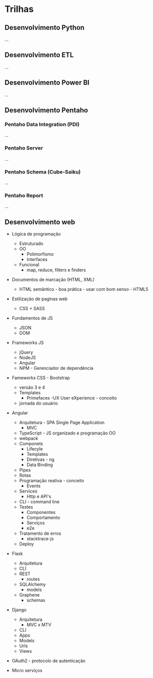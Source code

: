 # Trilhas

## Desenvolvimento Python
...

## Desenvolvimento ETL
...

## Desenvolvimento Power BI
...

## Desenvolvimento Pentaho

### Pentaho Data Integration (PDI)
...
### Pentaho Server
...
### Pentaho Schema (Cube-Saiku)
...
### Pentaho Report
...

## Desenvolvimento web

- Lógica de programação
  - Estruturado 
  - OO
    - Polimorfismo
    - Interfaces
  - Funcional
    - map, reduce, filters e finders
- Documentos de marcação (HTML, XML)
  - HTML semântico - boa prática - usar com bom senso - HTML5
- Estilização de paginas web
  - CSS + SASS
- Fundamentos de JS
  - JSON
  - DOM
- Frameworks JS
  - jQuery
  - NodeJS
  - Angular
  - NPM - Gerenciador de dependência
- Fameworks CSS - Bootstrap
  - versão 3 e 4
  - Templates 
    - Primefaces
-UX User eXperience - conceito
  - jornada do usuário

- Angular
  - Arquitetura - SPA Single Page Application
    - MVC
  - TypeScript - JS organizado e programação OO
  - webpack
  - Componets
    - Lifecyle
    - Templates
    - Diretivas - ng
    - Data Binding
  - Pipes
  - Rotas 
  - Programação reativa - conceito
    - Events
  - Services
    - Http e API's
  - CLI - command line
  - Testes
    - Componentes
    - Comportamento
    - Serviços
    - e2e
  - Tratamento de erros
    - stacktrace-js
  - Deploy

- Flask
  - Arquitetura
  - CLI
  - REST
    - routes
  - SQLAlchemy
    - models
  - Graphene
    - schemas

- Django
  - Arquitetura
    - MVC x MTV
  - CLI
  - Apps
  - Models
  - Urls
  - Views

- OAuth2 - protocolo de autenticação

- Micro serviços
  
